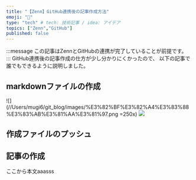 ```yaml
---
title: "【Zenn】GitHub連携後の記事作成方法"
emoji: "📝"
type: "tech" # tech: 技術記事 / idea: アイデア
topics: ["Zenn","GitHub"]
published: false
---
```

:::message
この記事はZennとGitHubの連携が完了していることが前提です。
:::
GitHub連携後の記事作成の仕方が少し分かりにくかったので、
以下の記事で誰でもできるように説明しました。

## markdownファイルの作成
![](//Users/mugi6/git_blog/images/%E3%82%BF%E3%82%A4%E3%83%88%E3%83%AB%E3%81%AA%E3%81%97.png =250x)
![](//Users/mugi6/git_blog/images/%E3%82%B9%E3%82%AF%E3%83%AA%E3%83%BC%E3%83%B3%E3%82%B7%E3%83%A7%E3%83%83%E3%83%88%202024-08-21%20223351.png)



## 作成ファイルのプッシュ

## 記事の作成

ここから本文aaasss